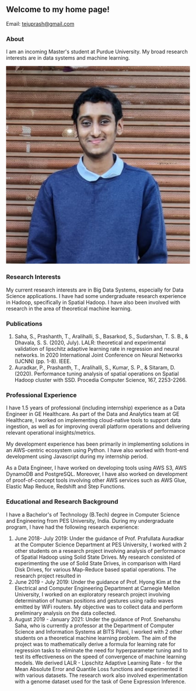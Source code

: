 ## Welcome to my home page!

Email: tejuprash@gmail.com


### About
I am an incoming Master's student at Purdue University. My broad research interests are in data systems and machine learning.  

![Me](images/me.jpg)

### Research Interests
My current research interests are in Big Data Systems, especially for Data Science applications. I have had some undergraduate research experience in Hadoop, specifically in Spatial Hadoop. I have also been involved with research in the area of theoretical machine learning. 

### Publications
1. Saha, S., Prashanth, T., Aralihalli, S., Basarkod, S., Sudarshan, T. S. B., & Dhavala, S. S. (2020, July). LALR: theoretical and experimental validation of lipschitz adaptive learning rate in regression and neural networks. In 2020 International Joint Conference on Neural Networks (IJCNN) (pp. 1-8). IEEE.
2. Auradkar, P., Prashanth, T., Aralihalli, S., Kumar, S. P., & Sitaram, D. (2020). Performance tuning analysis of spatial operations on Spatial Hadoop cluster with SSD. Procedia Computer Science, 167, 2253-2266.

### Professional Experience
I have 1.5 years of professional (including internship) experience as a Data Engineer in GE Healthcare. As part of the Data and Analytics team at GE Healthcare, I worked on implementing cloud-native tools to support data ingestion, as well as for improving overall platform operations and delivering relevant operational insights/metrics.  

My development experience has been primarily in implementing solutions in an AWS-centric ecosystem using Python. I have also worked with front-end development using Javascript during my internship period. 

As a Data Engineer, I have worked on developing tools using AWS S3, AWS DynamoDB and PostgreSQL. Moreover, I have also worked on development of proof-of-concept tools involving other AWS services such as AWS Glue, Elastic Map Reduce, Redshift and Step Functions.   

### Educational and Research Background
I have a Bachelor's of Technology (B.Tech) degree in Computer Science and Engineering from PES University, India. During my undergraduate program, I have had the following research experience:
1. June 2018- July 2019: Under the guidance of Prof. Prafullata Auradkar at the Computer Science Department at PES University, I worked with 2 other students on a research project involving analysis of performance of Spatial Hadoop using Solid State Drives. My research consisted of experimenting the use of Solid State Drives, in comparison with Hard Disk Drives, for various Map-Reduce based spatial operations. The research project resulted in 
2. June 2019 - July 2019: Under the guidance of Prof. Hyong Kim at the Electrical and Computer Engineering Department at Carnegie Mellon University, I worked on an exploratory research project involving determination of human positions and gestures using radio waves emitted by WiFi routers. My objective was to collect data and perform preliminary analysis on the data collected. 
3. August 2019 - January 2021: Under the guidance of Prof. Snehanshu Saha, who is currently a professor at the Department of Computer Science and Information Systems at BITS Pilani, I worked with 2 other students on a theoretical machine learning problem. The aim of the project was to mathematically derive a formula for learning rate for regression tasks to eliminate the need for hyperparameter tuning and to test its effectiveness on the speed of convergence of machine learning models. We derived LALR - Lipschitz Adaptive Learning Rate - for the Mean Absolute Error and Quantile Loss functions and experimented it with various datasets. The research work also involved experimentation with a genome dataset used for the task of Gene Expression Inference. 

